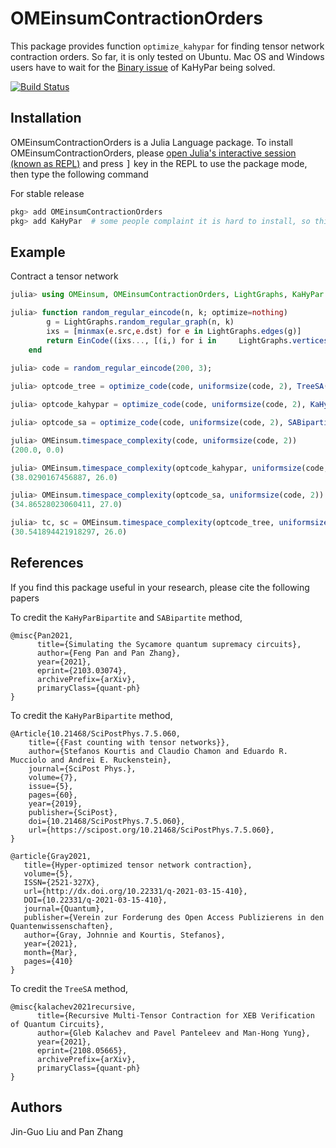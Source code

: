 # OMEinsumContractionOrders
This package provides function `optimize_kahypar` for finding tensor network contraction orders. So far, it is only tested on Ubuntu. Mac OS and Windows users have to wait for the [Binary issue](https://github.com/kahypar/KaHyPar.jl/issues/12) of KaHyPar being solved.

[![Build Status](https://github.com/TensorBFS/OMEinsumContractionOrders.jl/workflows/CI/badge.svg)](https://github.com/TensorBFS/OMEinsumContractionOrders.jl/actions)

## Installation
<p>
OMEinsumContractionOrders is a Julia Language package. To install OMEinsumContractionOrders,
    please <a href="https://docs.julialang.org/en/v1/manual/getting-started/">open
    Julia's interactive session (known as REPL)</a> and press <kbd>]</kbd> key in the REPL to use the package mode, then type the following command
</p>

For stable release

```julia
pkg> add OMEinsumContractionOrders
pkg> add KaHyPar  # some people complaint it is hard to install, so this is optional
```

## Example
Contract a tensor network
```julia
julia> using OMEinsum, OMEinsumContractionOrders, LightGraphs, KaHyPar

julia> function random_regular_eincode(n, k; optimize=nothing)
	    g = LightGraphs.random_regular_graph(n, k)
	    ixs = [minmax(e.src,e.dst) for e in LightGraphs.edges(g)]
	    return EinCode((ixs..., [(i,) for i in     LightGraphs.vertices(g)]...), ())
    end
    
julia> code = random_regular_eincode(200, 3);

julia> optcode_tree = optimize_code(code, uniformsize(code, 2), TreeSA(sc_target=28, βs=0.1:0.1:10, ntrials=2, niters=100, sc_weight=3.0));

julia> optcode_kahypar = optimize_code(code, uniformsize(code, 2), KaHyParBipartite(sc_target=30, max_group_size=50));

julia> optcode_sa = optimize_code(code, uniformsize(code, 2), SABipartite(sc_target=30, max_group_size=50));

julia> OMEinsum.timespace_complexity(code, uniformsize(code, 2))
(200.0, 0.0)

julia> OMEinsum.timespace_complexity(optcode_kahypar, uniformsize(code, 2))
(38.0290167456887, 26.0)

julia> OMEinsum.timespace_complexity(optcode_sa, uniformsize(code, 2))
(34.86528023060411, 27.0)

julia> tc, sc = OMEinsum.timespace_complexity(optcode_tree, uniformsize(code, 2))
(30.541894421918297, 26.0)
```

## References

If you find this package useful in your research, please cite the following papers

To credit the `KaHyParBipartite` and `SABipartite` method,
```
@misc{Pan2021,
      title={Simulating the Sycamore quantum supremacy circuits}, 
      author={Feng Pan and Pan Zhang},
      year={2021},
      eprint={2103.03074},
      archivePrefix={arXiv},
      primaryClass={quant-ph}
}
```

To credit the `KaHyParBipartite` method,
```
@Article{10.21468/SciPostPhys.7.5.060,
	title={{Fast counting with tensor networks}},
	author={Stefanos Kourtis and Claudio Chamon and Eduardo R. Mucciolo and Andrei E. Ruckenstein},
	journal={SciPost Phys.},
	volume={7},
	issue={5},
	pages={60},
	year={2019},
	publisher={SciPost},
	doi={10.21468/SciPostPhys.7.5.060},
	url={https://scipost.org/10.21468/SciPostPhys.7.5.060},
}
```

```
@article{Gray2021,
   title={Hyper-optimized tensor network contraction},
   volume={5},
   ISSN={2521-327X},
   url={http://dx.doi.org/10.22331/q-2021-03-15-410},
   DOI={10.22331/q-2021-03-15-410},
   journal={Quantum},
   publisher={Verein zur Forderung des Open Access Publizierens in den Quantenwissenschaften},
   author={Gray, Johnnie and Kourtis, Stefanos},
   year={2021},
   month={Mar},
   pages={410}
}
```

To credit the `TreeSA` method,
```
@misc{kalachev2021recursive,
      title={Recursive Multi-Tensor Contraction for XEB Verification of Quantum Circuits}, 
      author={Gleb Kalachev and Pavel Panteleev and Man-Hong Yung},
      year={2021},
      eprint={2108.05665},
      archivePrefix={arXiv},
      primaryClass={quant-ph}
}
```

## Authors
Jin-Guo Liu and Pan Zhang
